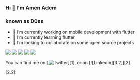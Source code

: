 ### Hi 👋 I'm Amen Adem 
### known as D0ss

- 🔭 I’m currently working on mobile development with flutter
- 🌱 I’m currently learning flutter
- 👯 I’m looking to collaborate on some open source projects
 
<img src="https://github-readme-stats.vercel.app/api?username=AmenAdem&&show_icons=true&title_color=ffffff&icon_color=bb2acf&text_color=daf7dc&bg_color=151515">
                   
                   
<img src="https://badges.pufler.dev/years/AmenAdem">
<img src ="https://img.shields.io/badge/flutter-2.8.1-blue">
<img src="https://img.shields.io/badge/dart-2.15.1%20-blue">
<img src="https://img.shields.io/badge/dart-2.15.1%20-blue">


<!-- Actual text -->

You can find me on [![Twitter][1.2]][1], or on [![LinkedIn][3.2]][3].

<!-- Icons -->

[1.2]: https://raw.githubusercontent.com/MartinHeinz/MartinHeinz/master/linkedin-3-16.png
[2.2]:

<!-- Links to your social media accounts -->

[2]: https://www.linkedin.com/in/amen-amen-1a4b321b3/
